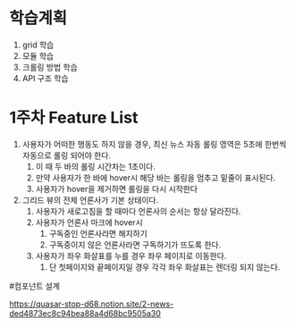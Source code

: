 # 학습계획

1. grid 학습
2. 모듈 학습
3. 크롤링 방법 학습
4. API 구조 학습

# 1주차 Feature List

1. 사용자가 어떠한 행동도 하지 않을 경우, 최신 뉴스 자동 롤링 영역은 5초에 한번씩 자동으로 롤링 되어야 한다.
   1. 이 때 두 바의 롤링 시간차는 1초이다.
   2. 만약 사용자가 한 바에 hover시 해당 바는 롤링을 멈추고 밑줄이 표시된다.
   3. 사용자가 hover을 제거하면 롤링을 다시 시작한다
2. 그리드 뷰의 전체 언론사가 기본 상태이다.
   1. 사용자가 새로고침을 할 때마다 언론사의 순서는 항상 달라진다.
   2. 사용자가 언론사 마크에 hover시
      1. 구독중인 언론사라면 해지하기
      2. 구독중이지 않은 언론사라면 구독하기가 뜨도록 한다.
   3. 사용자가 좌우 화살표를 누를 경우 좌우 페이지로 이동한다.
      1. 단 첫페이지와 끝페이지일 경우 각각 좌우 화살표는 렌더링 되지 않는다.

#컴포넌트 설계

https://quasar-stop-d68.notion.site/2-news-ded4873ec8c94bea88a4d68bc9505a30

